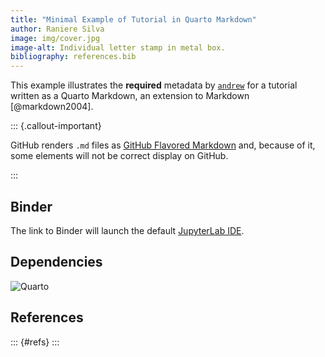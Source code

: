```yaml
---
title: "Minimal Example of Tutorial in Quarto Markdown"
author: Raniere Silva
image: img/cover.jpg
image-alt: Individual letter stamp in metal box.
bibliography: references.bib
---
```


This example illustrates the **required** metadata by [`andrew`](https://github.com/GESIS-Methods-Hub/andrew) for a tutorial written as a Quarto Markdown, an extension to Markdown [@markdown2004].

::: {.callout-important}

GitHub renders `.md` files as [GitHub Flavored Markdown](https://github.github.com/gfm/) and, because of it, some elements will not be correct display on GitHub.

:::

## Binder

The link to Binder will launch the default [JupyterLab IDE](https://jupyterlab.readthedocs.io/).

## Dependencies

![Quarto](img/quarto.png)

## References

::: {#refs}
:::